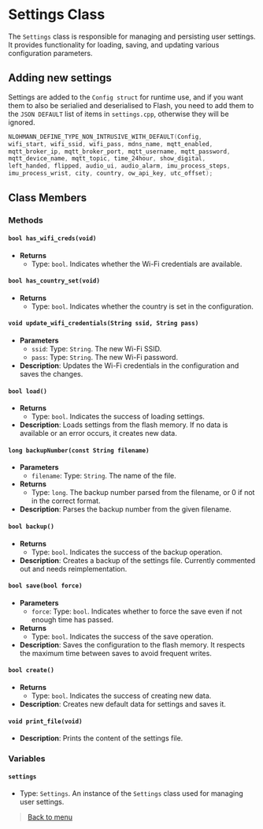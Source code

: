# Settings Class

The `Settings` class is responsible for managing and persisting user settings. It provides functionality for loading, saving, and updating various configuration parameters.

## Adding new settings
Settings are added to the `Config struct` for runtime use, and if you want them to also be serialied and deserialised to Flash, you need to add them to the `JSON DEFAULT` list of items in `settings.cpp`, otherwise they will be ignored.

```cpp
NLOHMANN_DEFINE_TYPE_NON_INTRUSIVE_WITH_DEFAULT(Config,
wifi_start, wifi_ssid, wifi_pass, mdns_name, mqtt_enabled,
mqtt_broker_ip, mqtt_broker_port, mqtt_username, mqtt_password,
mqtt_device_name, mqtt_topic, time_24hour, show_digital,
left_handed, flipped, audio_ui, audio_alarm, imu_process_steps,
imu_process_wrist, city, country, ow_api_key, utc_offset);
```

## Class Members 

### Methods

#### `bool has_wifi_creds(void)`

- **Returns**
  - Type: `bool`. Indicates whether the Wi-Fi credentials are available.

#### `bool has_country_set(void)`

- **Returns**
  - Type: `bool`. Indicates whether the country is set in the configuration.

#### `void update_wifi_credentials(String ssid, String pass)`

- **Parameters**
  - `ssid`: Type: `String`. The new Wi-Fi SSID.
  - `pass`: Type: `String`. The new Wi-Fi password.
- **Description**: Updates the Wi-Fi credentials in the configuration and saves the changes.

#### `bool load()`

- **Returns**
  - Type: `bool`. Indicates the success of loading settings.
- **Description**: Loads settings from the flash memory. If no data is available or an error occurs, it creates new data.

#### `long backupNumber(const String filename)`

- **Parameters**
  - `filename`: Type: `String`. The name of the file.
- **Returns**
  - Type: `long`. The backup number parsed from the filename, or 0 if not in the correct format.
- **Description**: Parses the backup number from the given filename.

#### `bool backup()`

- **Returns**
  - Type: `bool`. Indicates the success of the backup operation.
- **Description**: Creates a backup of the settings file. Currently commented out and needs reimplementation.

#### `bool save(bool force)`

- **Parameters**
  - `force`: Type: `bool`. Indicates whether to force the save even if not enough time has passed.
- **Returns**
  - Type: `bool`. Indicates the success of the save operation.
- **Description**: Saves the configuration to the flash memory. It respects the maximum time between saves to avoid frequent writes.

#### `bool create()`

- **Returns**
  - Type: `bool`. Indicates the success of creating new data.
- **Description**: Creates new default data for settings and saves it.

#### `void print_file(void)`

- **Description**: Prints the content of the settings file.

### Variables

#### `settings`

- Type: `Settings`. An instance of the `Settings` class used for managing user settings.

> [Back to menu](tw_docs.md)
